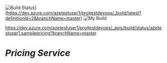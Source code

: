 ![Build Status](https://dev.azure.com/azetestuser1/projtestdevops/_apis/build/status/azetestuser1.samplepricing?branchName=master)](https://dev.azure.com/azetestuser1/projtestdevops/_build/latest?definitionId=2&branchName=master)
![My Build](https://dev.azure.com/azetestuser1/projtestdevops/_apis/build/status/azetestuser1.samplepricing?branchName=master)

https://dev.azure.com/azetestuser1/projtestdevops/_apis/build/status/azetestuser1.samplepricing?branchName=master


# *Pricing Service*